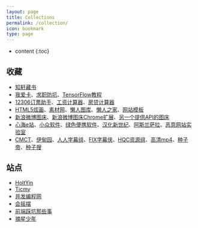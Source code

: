 ```yaml
---
layout: page
title: Collections
permalink: /collection/
icon: bookmark
type: page
---
```


* content
{:toc}


## 收藏

* [知轩藏书](http://www.zxcs8.com)
* [我爱卡](https://bbs.51credit.com/)、[求职防坑](https://beantu.cc)、[TensorFlow教程](http://www.tensorflowjiaocheng.com/)
* [12306订票助手](http://www.fishlee.net)、[工资计算器](http://salarycalculator.sinaapp.com/city/chongqing)、[房贷计算器](http://fangd.sinaapp.com)
* [HTML5炫画](http://www.html5tricks.com)、[素材网](http://www.xwcms.net)、[懒人图库](http://www.lanrentuku.com)、[懒人之家](http://www.lanrenzhijia.com)、[网站模板](http://www.mycodes.net/153/)
* [新浪微博图床](http://weibo.com/minipublish)、[新浪微博图床Chrome扩展](https://github.com/Suxiaogang/WeiboPicBed)、[另一个提供API的图床](https://sm.ms/)
* [心海e站](http://hrtsea.com)、[小众软件](http://www.appinn.com/)、[绿色便携软件](https://www.portablesoft.org/)、[汉化新世纪](http://www.hanzify.org)、[阿斯兰萨拉](https://www.ssdax.com/)、[恶意网站实验室](http://www.mwsl.org.cn)
* [CMCT](https://cmct.tv/?fromuid=72191)、[伊甸园](http://bbs.sfile2012.com)、[人人字幕组](http://www.zimuzu.tv/)、[FIX字幕侠](http://www.zimuxia.cn/)、[HQC资源组](http://www.gscq.me/)、[高清mp4](http://www.mp4ba.la)、[种子帝](https://www.zhongzidi.com/)、[种子搜](https://www.zhongziso.com/)


## 站点

* [HoltYin](https://holtyin.github.io/)
* [Ticmy](http://www.ticmy.com)
* [并发编程网](http://ifeve.com)
* [会摇摆](http://www.huiyaobai.com/)
* [前端踩坑那些事](https://www.febugs.com/)
* [摘星少年](http://www.cymin.cn/)
